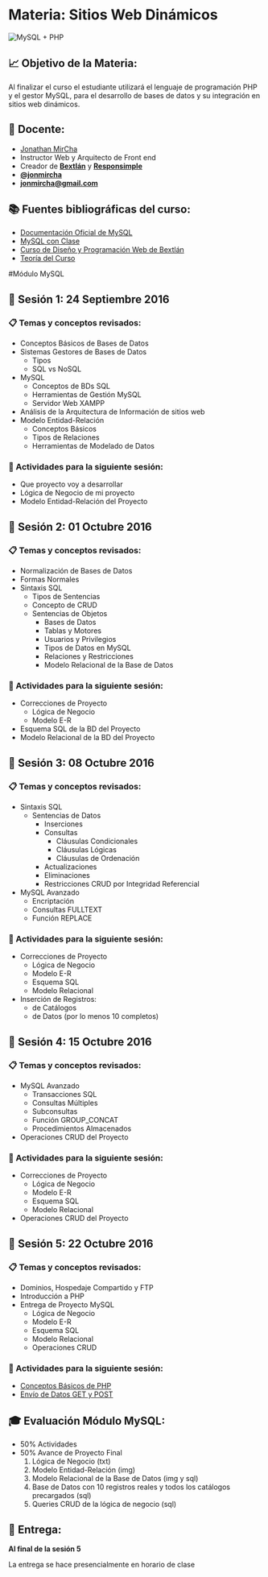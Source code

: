 # Materia: Sitios Web Dinámicos
![MySQL + PHP](http://bextlan.com/img/para-cursos/poo-php-mysql.jpg)

## :chart_with_upwards_trend: Objetivo de la Materia:
Al finalizar el curso el estudiante utilizará el lenguaje de programación PHP y el gestor MySQL, para el desarrollo de bases de datos y su integración en sitios web dinámicos.

## :bow: Docente:
* [Jonathan MirCha](http://jonmircha.com)
* Instructor Web y Arquitecto de Front end
* Creador de **[Bextlán](http://bextlan.com)** y **[Responsimple](http://jonmircha.github.io/responsimple/)**
* **[@jonmircha](https://twitter.com/jonmircha)**
* **[jonmircha@gmail.com](mailto:jonmircha@gmail.com)**

## :books: Fuentes bibliográficas del curso:
* [Documentación Oficial de MySQL](http://dev.mysql.com/doc/)
* [MySQL con Clase](http://mysql.conclase.net/curso/index.php)
* [Curso de Diseño y Programación Web de Bextlán](http://bextlan.com/cursos/web/)
* [Teoría del Curso](./teoria-mysql.md)


#Módulo MySQL


## :school: Sesión 1: 24 Septiembre 2016

### :clipboard: Temas y conceptos revisados: 
* Conceptos Básicos de Bases de Datos
* Sistemas Gestores de Bases de Datos
	* Tipos
	* SQL vs NoSQL
* MySQL
	* Conceptos de BDs SQL
	* Herramientas de Gestión MySQL
	* Servidor Web XAMPP
* Análisis de la Arquitectura de Información de sitios web
* Modelo Entidad-Relación
	* Conceptos Básicos
	* Tipos de Relaciones
	* Herramientas de Modelado de Datos

### :pencil: Actividades para la siguiente sesión: 
* Que proyecto voy a desarrollar
* Lógica de Negocio de mi proyecto
* Modelo Entidad-Relación del Proyecto


## :school: Sesión 2: 01 Octubre 2016

### :clipboard: Temas y conceptos revisados: 
* Normalización de Bases de Datos
* Formas Normales
* Sintaxis SQL
	* Tipos de Sentencias
	* Concepto de CRUD
	* Sentencias de Objetos
		* Bases de Datos
		* Tablas y Motores
		* Usuarios y Privilegios
		* Tipos de Datos en MySQL
		* Relaciones y Restricciones
		* Modelo Relacional de la Base de Datos

### :pencil: Actividades para la siguiente sesión: 
* Correcciones de Proyecto
	* Lógica de Negocio
	* Modelo E-R
* Esquema SQL de la BD del Proyecto
* Modelo Relacional de la BD del Proyecto


## :school: Sesión 3: 08 Octubre 2016

### :clipboard: Temas y conceptos revisados: 
* Sintaxis SQL
	* Sentencias de Datos
		* Inserciones
		* Consultas
			* Cláusulas Condicionales
			* Cláusulas Lógicas
			* Cláusulas de Ordenación
		* Actualizaciones
		* Eliminaciones
		* Restricciones CRUD por Integridad Referencial
* MySQL Avanzado
	* Encriptación
	* Consultas FULLTEXT
	* Función REPLACE

### :pencil: Actividades para la siguiente sesión: 
* Correcciones de Proyecto
	* Lógica de Negocio
	* Modelo E-R
	* Esquema SQL
	* Modelo Relacional
* Inserción de Registros:
	* de Catálogos
	* de Datos (por lo menos 10 completos)


## :school: Sesión 4: 15 Octubre 2016

### :clipboard: Temas y conceptos revisados:
* MySQL Avanzado
	* Transacciones SQL
	* Consultas Múltiples
	* Subconsultas
	* Función GROUP_CONCAT
	* Procedimientos Almacenados
* Operaciones CRUD del Proyecto

### :pencil: Actividades para la siguiente sesión:
* Correcciones de Proyecto
	* Lógica de Negocio
	* Modelo E-R
	* Esquema SQL
	* Modelo Relacional
* Operaciones CRUD del Proyecto


## :school: Sesión 5: 22 Octubre 2016

### :clipboard: Temas y conceptos revisados:
* Dominios, Hospedaje Compartido y FTP
* Introducción a PHP
* Entrega de Proyecto MySQL
	* Lógica de Negocio
	* Modelo E-R
	* Esquema SQL
	* Modelo Relacional
	* Operaciones CRUD

### :pencil: Actividades para la siguiente sesión:
* [Conceptos Básicos de PHP](https://www.youtube.com/watch?v=9VyLJy6tNgI&index=2&list=PL469D93BF3AE1F84F)	
* [Envío de Datos GET y POST](https://www.youtube.com/watch?v=uxi5zaqs_yc&index=3&list=PL469D93BF3AE1F84F)


## :mortar_board: Evaluación Módulo MySQL:
* 50% Actividades
* 50% Avance de Proyecto Final
	1. Lógica de Negocio (txt)
	2. Modelo Entidad-Relación (img)
	3. Modelo Relacional de la Base de Datos (img y sql)
	4. Base de Datos con 10 registros reales y todos los catálogos precargados (sql)
	5. Queries CRUD de la lógica de negocio (sql) 

## :date: Entrega:

**Al final de la sesión 5**

La entrega se hace presencialmente en horario de clase
